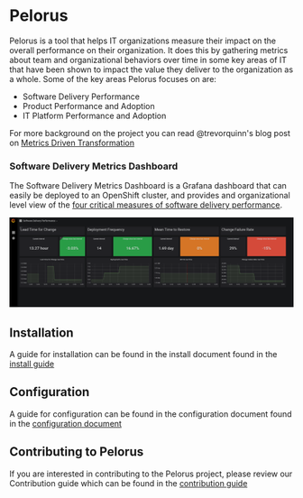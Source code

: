 # Pelorus

Pelorus is a tool that helps IT organizations measure their impact on the overall performance on their organization. It does this by gathering metrics about team and organizational behaviors over time in some key areas of IT that have been shown to impact the value they deliver to the organization as a whole. Some of the key areas Pelorus focuses on are:

- Software Delivery Performance
- Product Performance and Adoption
- IT Platform Performance and Adoption

For more background on the project you can read @trevorquinn's blog post on [Metrics Driven Transformation](https://www.openshift.com/blog/exploring-a-metrics-driven-approach-to-transformation)

### Software Delivery Metrics Dashboard

The Software Delivery Metrics Dashboard is a Grafana dashboard that can easily be deployed to an OpenShift cluster, and provides and organizational level view of the [four critical measures of software delivery performance](https://blog.openshift.com/exploring-a-metrics-driven-approach-to-transformation/).

![Software Delivery Metrics Dashboard](media/pelorus-ss.png)

## Installation

A guide for installation can be found in the install document found  in the [install guide](./docs/Install.md)


## Configuration

A guide for configuration can be found in the configuration document found in the [configuration document](./docs/Configuration.md)

## Contributing to Pelorus

If you are interested in contributing to the Pelorus project, please review our Contribution guide which can be found in the [contribution guide](./docs/CONTRIBUTING.md)
